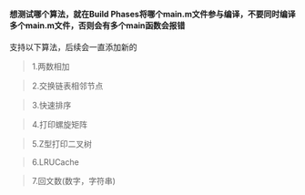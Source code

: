 #### 想测试哪个算法，就在Build Phases将哪个main.m文件参与编译，不要同时编译多个main.m文件，否则会有多个main函数会报错

支持以下算法，后续会一直添加新的


> 1.两数相加

> 2.交换链表相邻节点

> 3.快速排序

> 4.打印螺旋矩阵

> 5.Z型打印二叉树

> 6.LRUCache

> 7.回文数(数字，字符串)

